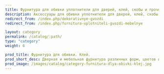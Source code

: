```yaml
---
title: Фурнитура для обивки уплотнители для дверей, клей, скобы и прочее
description: Аксессуары для обивки уплотнители для дверей, клей, скобы и прочее купить с доставкой по Москве
redirect_from: /index.php/dekorativnye-gvozdi
redirect_from: /index.php/furnitura-uplotniteli-gvozdi-mebelnye

layout: category
permalink: /catalog/:path/
type: "category"
weight: 6

prod_title: Фурнитура для обивки. Клей.
prod_short_desc: Дверная и мебельная фурнитура различных форм, цветов и характерристик, а также декоративные гвозди и большой выбор мебельного и универсального клея.
prod_image: /images/catalog/category-furnitura-dlya-obivki-klej.jpg
---
```

